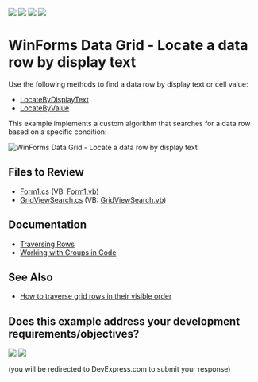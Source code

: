 <!-- default badges list -->
![](https://img.shields.io/endpoint?url=https://codecentral.devexpress.com/api/v1/VersionRange/128630199/13.1.4%2B)
[![](https://img.shields.io/badge/Open_in_DevExpress_Support_Center-FF7200?style=flat-square&logo=DevExpress&logoColor=white)](https://supportcenter.devexpress.com/ticket/details/E2147)
[![](https://img.shields.io/badge/📖_How_to_use_DevExpress_Examples-e9f6fc?style=flat-square)](https://docs.devexpress.com/GeneralInformation/403183)
[![](https://img.shields.io/badge/💬_Leave_Feedback-feecdd?style=flat-square)](#does-this-example-address-your-development-requirementsobjectives)
<!-- default badges end -->

# WinForms Data Grid - Locate a data row by display text

Use the following methods to find a data row by display text or cell value:

* [LocateByDisplayText](https://docs.devexpress.com/WindowsForms/DevExpress.XtraGrid.Views.Base.ColumnView.LocateByDisplayText(System.Int32-DevExpress.XtraGrid.Columns.GridColumn-System.String))
* [LocateByValue](https://docs.devexpress.com/WindowsForms/devexpress.xtragrid.views.base.columnview.locatebyvalue.overloads)

This example implements a custom algorithm that searches for a data row based on a specific condition:

![WinForms Data Grid - Locate a data row by display text](https://raw.githubusercontent.com/DevExpress-Examples/how-to-locate-a-row-by-display-text-e2147/13.1.4%2B/media/winforms-grid-search-rows.gif)


## Files to Review

* [Form1.cs](./CS/WindowsApplication1/Form1.cs) (VB: [Form1.vb](./VB/WindowsApplication1/Form1.vb))
* [GridViewSearch.cs](./CS/WindowsApplication1/GridViewSearch.cs) (VB: [GridViewSearch.vb](./VB/WindowsApplication1/GridViewSearch.vb))


## Documentation

* [Traversing Rows](https://docs.devexpress.com/WindowsForms/3484/controls-and-libraries/data-grid/views/grid-view/rows#traversing-rows)
* [Working with Groups in Code](https://docs.devexpress.com/WindowsForms/1967/controls-and-libraries/data-grid/grouping/working-with-groups-in-code)


## See Also

* [How to traverse grid rows in their visible order](https://supportcenter.devexpress.com/ticket/details/a1245/how-to-traverse-grid-rows-in-their-visible-order)
<!-- feedback -->
## Does this example address your development requirements/objectives?

[<img src="https://www.devexpress.com/support/examples/i/yes-button.svg"/>](https://www.devexpress.com/support/examples/survey.xml?utm_source=github&utm_campaign=winforms-grid-find-row-by-display-text&~~~was_helpful=yes) [<img src="https://www.devexpress.com/support/examples/i/no-button.svg"/>](https://www.devexpress.com/support/examples/survey.xml?utm_source=github&utm_campaign=winforms-grid-find-row-by-display-text&~~~was_helpful=no)

(you will be redirected to DevExpress.com to submit your response)
<!-- feedback end -->

